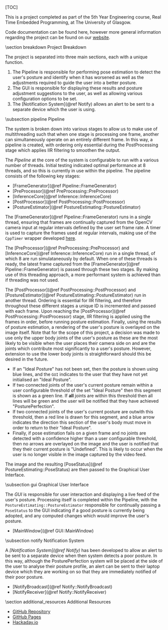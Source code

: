 [TOC]

This is a project completed as part of the 5th Year Engineering course, Real Time Embedded Programming, at The University of Glasgow.

Code documentation can be found here, however more general information regarding the project can be found on our [website](../).

\section breakdown Project Breakdown

The project is separated into three main sections, each with a unique function.

1. The Pipeline is responsible for performing pose estimation to detect the user's posture and identify when it has worsened as well as the adjustments required to guide the user into a better posture.
2. The GUI is responsible for displaying these results and posture adjustment suggestions to the user, as well as allowing various configuration options to be set.
3. The [Notification System](@ref Notify) allows an alert to be sent to a separate device which the user is using.

\subsection pipeline Pipeline

The system is broken down into various stages to allow us to make use of multithreading such that when one stage is processing one frame,
another can simultaneously operate on an entirely different frame. In this way, a pipeline is created, with ordering only essential during
the PostProcessing stage which applies IIR filtering to smoothen the output.

The _Pipeline_ at the core of the system is configurable to run with a various number of threads. Initial testing indicated optimal performance at 8 threads, and so this is currently in use within the pipeline. The pipeline consists of the following key stages:

- [FrameGenerator](@ref Pipeline::FrameGenerator)
- [PreProcessor](@ref PreProcessing::PreProcessor)
- [InferenceCore](@ref Inference::InferenceCore)
- [PostProcessor](@ref PostProcessing::PostProcessor)
- [PostureEstimator](@ref PostureEstimating::PostureEstimator)

The [FrameGenerator](@ref Pipeline::FrameGenerator) runs in a single thread, ensuring that frames are continually captured from the OpenCV camera input at regular intervals defined by the user set frame rate. A timer is used to capture the frames used at regular intervals, making use of the `CppTimer` wrapper developed [here](https://github.com/berndporr/cppTimer).

The [PreProcessor](@ref PreProcessing::PreProcessor) and [InferenceCore](@ref Inference::InferenceCore) run in a single thread, of which 8 are run simulataneously by default. When one of these threads is ready, the latest frame captured from the [FrameGenerator](@ref Pipeline::FrameGenerator) is passed through these two stages. By making use of this threading approach, a more performant system is achieved than if threading was not used.

The [PostProcessor](@ref PostProcessing::PostProcessor) and [PostureEstimator](@ref PostureEstimating::PostureEstimator) run in another thread. Ordering is essential for IIR filtering, and therefore throughout these different stages a unique ID is incremented and passed with each frame. Upon reaching the [PostProcessor](@ref PostProcessing::PostProcessor) stage, IIR filtering is applied using the frames in order, before running posture estimation. Finally, using the results of posture estimation, a rendering of the user's posture is overlayed on the image itself. Note that for the scope of this project, a decision was made to use only the upper body joints of the user's posture as these are the most likely to be visible when the user places their camera side on and are the joints which contribute most significantly to a user's posture. However, extension to use the lower body joints is straightforward should this be desired in the future.

- If an "Ideal Posture" has not been set, then the posture is shown using blue lines, and the `GUI` indicates to the user that they have not yet initialised an "Ideal Posture".
- If two connected joints of the user's current posture remain within a user configurable threshold of the set "Ideal Posture" then this segment is shown as a green line. If **all** joints are within this threshold then all lines will be green and the user will be notified that they have achieved "PosturePerfection".
- If two connected joints of the user's current posture are outwith this threshold, then a red line is drawn for this segment, and a blue arrow indicates the direction this section of the user's body must move in order to return to their "Ideal Posture".
- Finally, if pose estimation fails on a given frame and no joints are detected with a confidence higher than a user configurable threshold, then no arrows are overlayed on the image and the user is notified that they their current posture is "Undefined". This is likely to occur when the user is no longer visible in the image captured by the video feed.

The image and the resulting [PoseStatus](@ref PostureEstimating::PoseStatus) are then passed to the Graphical User Interface.

\subsection gui Graphical User Interface

The _GUI_ is responsible for user interaction and displaying a live feed of the user's posture. Processing itself is completed within the Pipeline, with the `PostureEstimating::PostureEstimator` responsible for continually passing a `PoseStatus` to the GUI indicating if a good posture is currently being adopted, and any computed changes which would improve the user's posture.

- [MainWindow](@ref GUI::MainWindow)

\subsection notify Notification System

A _[Notification System](@ref Notify)_ has been developed to allow an alert to be sent to a separate device when then system detects a poor posture. In this way, although the PosturePerfection system will be placed at the side of the user to analyse their posture profile, an alert can be sent to their laptop device which they are working on so that they are immediately notified of their poor posture.

- [NotifyBroadcast](@ref Notify::NotifyBroadcast)
- [NotifyReceiver](@ref Notify::NotifyReceiver)

\section additional_resources Additional Resources

- [GitHub Repository](http://github.com/ESE-Peasy/PosturePerfection)
- [GitHub Pages](../)
- [Hackaday.io](https://hackaday.io/project/178429-postureperfection)
